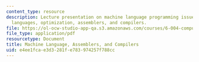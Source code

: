 ```yaml
---
content_type: resource
description: Lecture presentation on machine language programming issues, high level
  languages, optimization, assemblers, and compilers.
file: https://ol-ocw-studio-app-qa.s3.amazonaws.com/courses/6-004-computation-structures-spring-2009/e4ee1fcae3d3281fe783974257f788cc_MIT6_004s09_lec11.pdf
file_type: application/pdf
resourcetype: Document
title: Machine Language, Assemblers, and Compilers
uid: e4ee1fca-e3d3-281f-e783-974257f788cc
---
```

